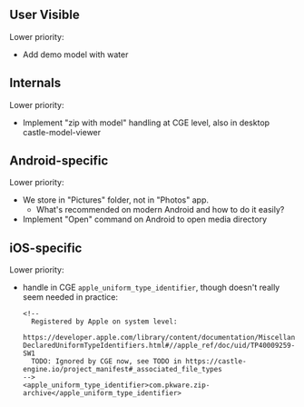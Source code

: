 ## User Visible

Lower priority:

- Add demo model with water

## Internals

Lower priority:

- Implement "zip with model" handling at CGE level, also in desktop castle-model-viewer

## Android-specific

Lower priority:

- We store in "Pictures" folder, not in "Photos" app.
    - What's recommended on modern Android and how to do it easily?
- Implement "Open" command on Android to open media directory

## iOS-specific

Lower priority:

- handle in CGE `apple_uniform_type_identifier`, though doesn't really seem needed in practice:

      <!--
        Registered by Apple on system level:
        https://developer.apple.com/library/content/documentation/Miscellaneous/Reference/UTIRef/Articles/System-DeclaredUniformTypeIdentifiers.html#//apple_ref/doc/uid/TP40009259-SW1
        TODO: Ignored by CGE now, see TODO in https://castle-engine.io/project_manifest#_associated_file_types
      -->
      <apple_uniform_type_identifier>com.pkware.zip-archive</apple_uniform_type_identifier>
